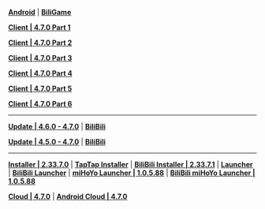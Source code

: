 **[Android](https://autopatchcn.yuanshen.com/client_app/download/Android/20240528142546_iDY5Myp8jJv70cF5/mihoyo/yuanshen_4.7.0.apk)** | **[BiliGame](https://pkg.biligame.com/games/ys_4.7.0_23093867_23435602_20240528_115804_15201.apk)**

**[Client | 4.7.0  Part 1](https://autopatchcn.yuanshen.com/client_app/download/pc_zip/20240524181110_KeC850jf18J0oRII/YuanShen_4.7.0.zip.001)**

**[Client | 4.7.0  Part 2](https://autopatchcn.yuanshen.com/client_app/download/pc_zip/20240524181110_KeC850jf18J0oRII/YuanShen_4.7.0.zip.002)**

**[Client | 4.7.0  Part 3](https://autopatchcn.yuanshen.com/client_app/download/pc_zip/20240524181110_KeC850jf18J0oRII/YuanShen_4.7.0.zip.003)**

**[Client | 4.7.0  Part 4](https://autopatchcn.yuanshen.com/client_app/download/pc_zip/20240524181110_KeC850jf18J0oRII/YuanShen_4.7.0.zip.004)**

**[Client | 4.7.0  Part 5](https://autopatchcn.yuanshen.com/client_app/download/pc_zip/20240524181110_KeC850jf18J0oRII/YuanShen_4.7.0.zip.005)**

**[Client | 4.7.0  Part 6](https://autopatchcn.yuanshen.com/client_app/download/pc_zip/20240524181110_KeC850jf18J0oRII/YuanShen_4.7.0.zip.006)**

---

**[Update | 4.6.0 - 4.7.0](https://autopatchcn.yuanshen.com/client_app/update/hk4e_cn/18/game_4.6.0_4.7.0_hdiff_xrMCwjTting6IubX.zip)** | **[BiliBili](https://autopatchcn.yuanshen.com/client_app/update/hk4e_cn/17/game_4.6.0_4.7.0_hdiff_8grAkfyz3i0YLJ9T.zip)**

**[Update | 4.5.0 - 4.7.0](https://autopatchcn.yuanshen.com/client_app/update/hk4e_cn/18/game_4.5.0_4.7.0_hdiff_Dgw4Eo0AxTXNq9Jk.zip)** | **[BiliBili](https://autopatchcn.yuanshen.com/client_app/update/hk4e_cn/17/game_4.5.0_4.7.0_hdiff_CMAl5kKuPaQWSmiz.zip)**

---

**[Installer | 2.33.7.0](https://autopatchcn.yuanshen.com/client_app/download/launcher/20240513153106_CxtO6QgUDHkivtex/mihoyo/yuanshen_setup_20240506162159.exe)** | **[TapTap Installer](https://autopatchcn.yuanshen.com/client_app/download/launcher/20240513153106_CxtO6QgUDHkivtex/taptap/yuanshen_setup_20240506162307.exe)** | **[BiliBili Installer | 2.33.7.1](https://pkg.biligame.com/games/yuanshen_setup_20240517230734/413738/yuanshen_setup_20240517230734.exe)** | **[Launcher](https://autopatchcn.yuanshen.com/client_app/update/hk4e_cn/18/update_20240506201351_fd19fc83MH0rqQSU.zip)** | **[BiliBili Launcher](https://autopatchcn.yuanshen.com/client_app/update/hk4e_cn/17/update_20240517224904_68ec4359XrpwJFq5.zip)** |
**[miHoYo Launcher | 1.0.5.88](https://autopatchcn.yuanshen.com/client_app/download/launcher/20240513153024_R4Y2Siji8AadjI0Q/mihoyo/yuanshen_setup_202405121226.exe)** | **[BiliBili miHoYo Launcher | 1.0.5.88](https://pkg.biligame.com/games/yuanshen_setup_202405212026/697971/yuanshen_setup_202405212026.exe)**


**[Cloud | 4.7.0](https://autopatchcn.yuanshen.com/client_app/download/cloudgame/pc/20240529195741_EJsiUxBjr2cDD5q8/cbu102/yscloud_4.7.0.exe)** | **[Android Cloud | 4.7.0](https://autopatchcn.yuanshen.com/client_app/download/cloudgame/android/20240529195803_0M43TbYucY8MVCbP/cyydmihoyo/yscloud_4.7.0.apk)**
